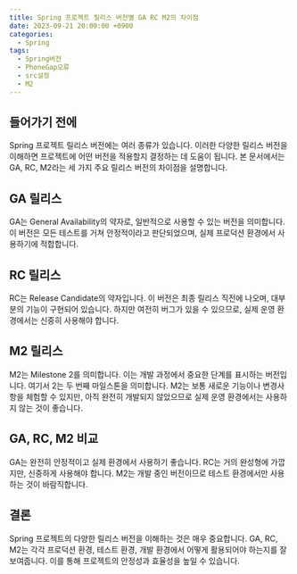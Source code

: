 ```yaml
---
title: Spring 프로젝트 릴리스 버전별 GA RC M2의 차이점
date: 2023-09-21 20:00:00 +0900
categories:
  - Spring
tags:
  - Spring버전
  - PhoneGap오류
  - src설정
  - M2
---
```

## 들어가기 전에
Spring 프로젝트 릴리스 버전에는 여러 종류가 있습니다. 이러한 다양한 릴리스 버전을 이해하면 프로젝트에 어떤 버전을 적용할지 결정하는 데 도움이 됩니다. 본 문서에서는 GA, RC, M2라는 세 가지 주요 릴리스 버전의 차이점을 설명합니다.

## GA 릴리스
GA는 General Availability의 약자로, 일반적으로 사용할 수 있는 버전을 의미합니다. 이 버전은 모든 테스트를 거쳐 안정적이라고 판단되었으며, 실제 프로덕션 환경에서 사용하기에 적합합니다. 

## RC 릴리스
RC는 Release Candidate의 약자입니다. 이 버전은 최종 릴리스 직전에 나오며, 대부분의 기능이 구현되어 있습니다. 하지만 여전히 버그가 있을 수 있으므로, 실제 운영 환경에서는 신중히 사용해야 합니다. 

## M2 릴리스
M2는 Milestone 2를 의미합니다. 이는 개발 과정에서 중요한 단계를 표시하는 버전입니다. 여기서 2는 두 번째 마일스톤을 의미합니다. M2는 보통 새로운 기능이나 변경사항을 체험할 수 있지만, 아직 완전히 개발되지 않았으므로 실제 운영 환경에서는 사용하지 않는 것이 좋습니다.

## GA, RC, M2 비교
GA는 완전히 안정적이고 실제 환경에서 사용하기 좋습니다. RC는 거의 완성형에 가깝지만, 신중하게 사용해야 합니다. M2는 개발 중인 버전이므로 테스트 환경에서만 사용하는 것이 바람직합니다.

## 결론
Spring 프로젝트의 다양한 릴리스 버전을 이해하는 것은 매우 중요합니다. GA, RC, M2는 각각 프로덕션 환경, 테스트 환경, 개발 환경에서 어떻게 활용되어야 하는지를 잘 보여줍니다. 이를 통해 프로젝트의 안정성과 효율성을 높일 수 있습니다.